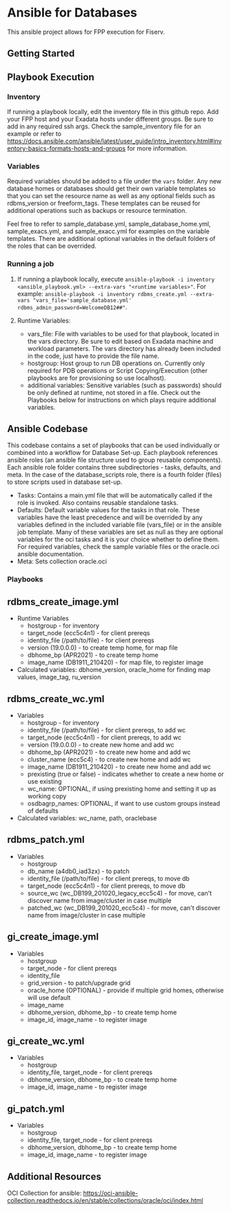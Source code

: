 # Ansible for Databases

This ansible project allows for FPP execution for Fiserv. 

## Getting Started

## Playbook Execution

### Inventory

If running a playbook locally, edit the inventory file in this github repo. Add your FPP host and your Exadata hosts under different groups. Be sure to add in any required ssh args. Check the sample_inventory file for an example or refer to https://docs.ansible.com/ansible/latest/user_guide/intro_inventory.html#inventory-basics-formats-hosts-and-groups for more information. 

### Variables

Required variables should be added to a file under the `vars` folder. Any new database homes or databases should get their own variable templates so that you can set the resource name as well as any optional fields such as rdbms_version or freeform_tags. These templates can be reused for additional operations such as backups or resource termination. 

Feel free to refer to sample_database.yml, sample_database_home.yml, sample_exacs.yml, and sample_exacc.yml for examples on the variable templates. There are additional optional variables in the default folders of the roles that can be overrided. 

### Running a job

1. If running a playbook locally, execute `ansible-playbook -i inventory <ansible_playbook.yml> --extra-vars "<runtime variables>"`. For example: `ansible-playbook -i inventory rdbms_create.yml --extra-vars "vars_file='sample_database.yml' rdbms_admin_password=WelcomeDB12##"`.

2. Runtime Variables:
    - vars_file: File with variables to be used for that playbook, located in the vars directory. Be sure to edit based on Exadata machine and workload parameters. The vars directory has already been included in the code, just have to provide the file name. 
    - hostgroup: Host group to run DB operations on. Currently only required for PDB operations or Script Copying/Execution (other playbooks are for provisioning so use localhost).
    - additional variables: Sensitive variables (such as passwords) should be only defined at runtime, not stored in a file. Check out the Playbooks below for instructions on which plays require additional variables.


## Ansible Codebase

This codebase contains a set of playbooks that can be used individually or combined into a workflow for Database Set-up. Each playbook references ansible roles (an ansible file structure used to group reusable components). Each ansible role folder contains three subdirectories - tasks, defaults, and meta. In the case of the database_scripts role, there is a fourth folder (files) to store scripts used in database set-up.

- Tasks: Contains a main.yml file that will be automatically called if the role is invoked. Also contains reusable standalone tasks.
- Defaults: Default variable values for the tasks in that role. These variables have the least precedence and will be overrided by any variables defined in the included variable file (vars_file) or in the ansible job template. Many of these variables are set as null as they are optional variables for the oci tasks and it is your choice whether to define them. For required variables, check the sample variable files or the oracle.oci ansible documentation. 
- Meta: Sets collection oracle.oci


### Playbooks

**rdbms_create_image.yml**
- 
- Runtime Variables
    - hostgroup - for inventory
    - target_node (ecc5c4n1) - for client prereqs
    - identity_file  (/path/to/file) - for client prereqs
    - version (19.0.0.0) - to create temp home, for map file
    - dbhome_bp (APR2021) - to create temp home
    - image_name (DB1911_210420) - for map file, to register image
- Calculated variables: dbhome_version, oracle_home for finding map values, image_tag, ru_version

**rdbms_create_wc.yml**
- 
- Variables
    - hostgroup - for inventory
    - identity_file  (/path/to/file) - for client prereqs, to add wc
    - target_node (ecc5c4n1) - for client prereqs, to add wc
    - version (19.0.0.0) - to create new home and add wc
    - dbhome_bp (APR2021) - to create new home and add wc
    - cluster_name (ecc5c4) - to create new home and add wc
    - image_name (DB1911_210420) - to create new home and add wc
    - prexisting (true or false) - indicates whether to create a new home or use existing
    - wc_name: OPTIONAL, if using prexisting home and setting it up as working copy
    - osdbagrp_names: OPTIONAL, if want to use custom groups instead of defaults
- Calculated variables: wc_name, path, oraclebase

**rdbms_patch.yml**
- 
- Variables
    - hostgroup
    - db_name (a4db0_iad3zx) - to patch
    - identity_file  (/path/to/file) - for client prereqs, to move db
    - target_node (ecc5c4n1) - for client prereqs, to move db
    - source_wc (wc_DB199_201020_legacy_ecc5c4) - for move, can't discover name from image/cluster in case multiple
    - patched_wc (wc_DB199_201020_ecc5c4) - for move, can't discover name from image/cluster in case multiple

**gi_create_image.yml**
- 
- Variables
    - hostgroup
    - target_node - for client prereqs
    - identity_file
    - grid_version - to patch/upgrade grid
    - oracle_home (OPTIONAL) - provide if multiple grid homes, otherwise will use default
    - image_name
    - dbhome_version, dbhome_bp - to create temp home
    - image_id, image_name - to register image

**gi_create_wc.yml**
- 
- Variables
    - hostgroup
    - identity_file, target_node - for client prereqs
    - dbhome_version, dbhome_bp - to create temp home
    - image_id, image_name - to register image

**gi_patch.yml**
- 
- Variables
    - hostgroup
    - identity_file, target_node - for client prereqs
    - dbhome_version, dbhome_bp - to create temp home
    - image_id, image_name - to register image


## Additional Resources

OCI Collection for ansible: https://oci-ansible-collection.readthedocs.io/en/stable/collections/oracle/oci/index.html




